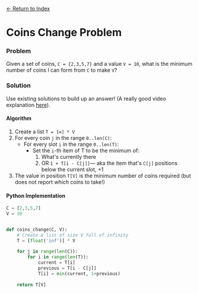 [← Return to Index](https://github.com/cjmlgrto/fit2004-notes)

# Coins Change Problem

### Problem

Given a set of coins, `C = {2,3,5,7}` and a value `V = 10`, what is the minimum number of coins I can form from `C` to make `V`?

### Solution

Use existing solutions to build up an answer! (A really good video explanation [here](https://www.youtube.com/watch?v=NJuKJ8sasGk)).

#### Algorithm

1. Create a list `T = [∞] * V`
2. For every coin `j` in the range `0..len(C)`:
	- For every slot `i` in the range `0..len(T)`:
		- Set the `i`-th item of T to be the minimum of:
			1. What's currently there
			2. OR `1 + T[i - C[j]]`— aka the item that's `C[j]` positions below the current slot, +1
3. The value in position `T[V]` is the minimum number of coins required (but does not report _which_ coins to take!)

#### Python Implementation

```python
C = [2,3,5,7]
V = 10


def coins_change(C, V):
	# Create a list of size V full of infinity
	T = [float('inf')] * V
	
	for j in range(len(C)):
		for i in range(len(T)):
			current = T[i]
			previous = T[i - C[j]]
			T[i] = min(current, 1+previous)
	
	return T[V]
```

